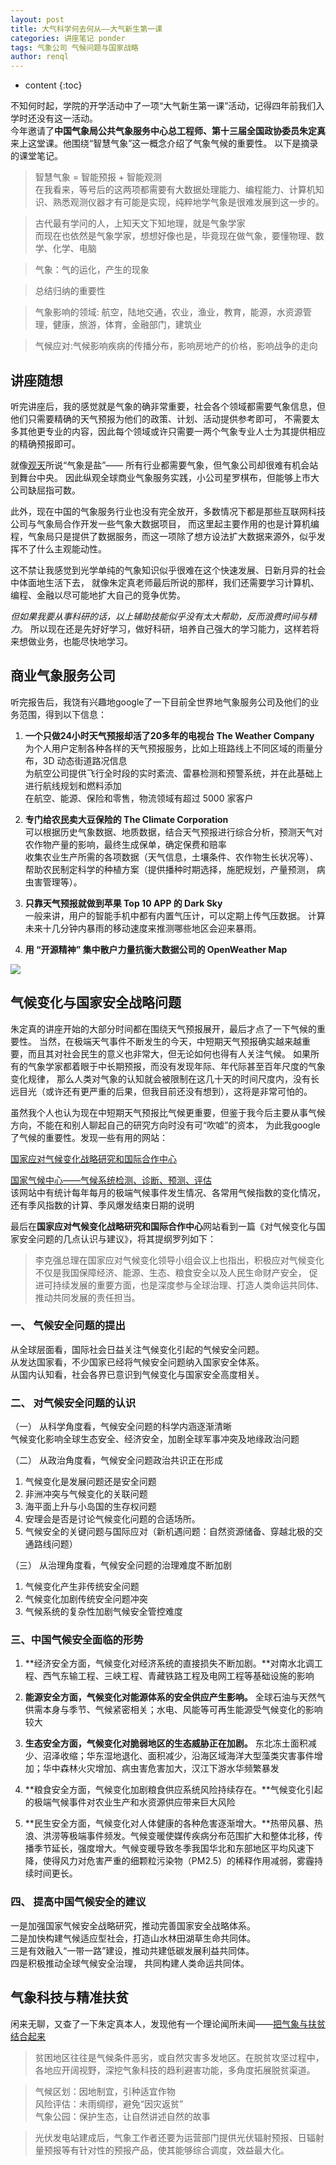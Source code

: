 ```yaml
---
layout: post
title: 大气科学何去何从——大气新生第一课
categories: 讲座笔记 ponder
tags: 气象公司 气候问题与国家战略
author: renql
---
```


* content
{:toc}

不知何时起，学院的开学活动中了一项“大气新生第一课”活动，记得四年前我们入学时还没有这一活动。  
今年邀请了**中国气象局公共气象服务中心总工程师、第十三届全国政协委员朱定真**来上这堂课。他围绕“智慧气象”这一概念介绍了气象气候的重要性。
以下是摘录的课堂笔记。

> 智慧气象 = 智能预报 + 智能观测  
在我看来，等号后的这两项都需要有大数据处理能力、编程能力、计算机知识、熟悉观测仪器才有可能是实现，纯粹地学气象是很难发展到这一步的。

> 古代最有学问的人，上知天文下知地理，就是气象学家  
> 而现在也依然是气象学家，想想好像也是，毕竟现在做气象，要懂物理、数学、化学、电脑

> 气象：气的运化，产生的现象

> 总结归纳的重要性

> 气象影响的领域: 航空，陆地交通，农业，渔业，教育，能源，水资源管理，健康，旅游，体育，金融部门，建筑业

> 气候应对:气候影响疾病的传播分布，影响房地产的价格，影响战争的走向




## 讲座随想
听完讲座后，我的感觉就是气象的确非常重要，社会各个领域都需要气象信息，但他们只需要精确的天气预报为他们的政策、计划、活动提供参考即可，
不需要太多其他更专业的内容，因此每个领域或许只需要一两个气象专业人士为其提供相应的精确预报即可。

就像<a href="https://www.zhihu.com/question/268880036/answer/408634314" target="_blank">观天</a>所说“气象是盐”——
所有行业都需要气象，但气象公司却很难有机会站到舞台中央。
因此纵观全球商业气象服务实践，小公司星罗棋布，但能够上市大公司缺屈指可数。

此外，现在中国的气象服务行业也没有完全放开，多数情况下都是那些互联网科技公司与气象局合作开发一些气象大数据项目，
而这里起主要作用的也是计算机编程，气象局只是提供了数据服务，而这一项除了想方设法扩大数据来源外，似乎发挥不了什么主观能动性。

这不禁让我感觉到光学单纯的气象知识似乎很难在这个快速发展、日新月异的社会中体面地生活下去，
就像朱定真老师最后所说的那样，我们还需要学习计算机、编程、金融以尽可能地扩大自己的竞争优势。

*但如果我要从事科研的话，以上辅助技能似乎没有太大帮助，反而浪费时间与精力*。
所以现在还是先好好学习，做好科研，培养自己强大的学习能力，这样若将来想做业务，也能尽快地学习。

## 商业气象服务公司
听完报告后，我饶有兴趣地google了一下目前全世界地气象服务公司及他们的业务范围，得到以下信息：

1. **一个只做24小时天气预报却活了20多年的电视台 The Weather Company**  
为个人用户定制各种各样的天气预报服务，比如上班路线上不同区域的雨量分布，3D 动态街道路况信息  
为航空公司提供飞行全时段的实时紊流、雷暴检测和预警系统，并在此基础上进行航线规划和燃料添加  
在航空、能源、保险和零售，物流领域有超过 5000 家客户  

2. **专门给农民卖大豆保险的 The Climate Corporation**  
可以根据历史气象数据、地质数据，结合天气预报进行综合分析，预测天气对农作物产量的影响，最终生成保单，确定保费和赔率  
收集农业生产所需的各项数据（天气信息，土壤条件、农作物生长状况等）、帮助农民制定科学的种植方案（提供播种时期选择，施肥规划，产量预测， 病虫害管理等）。  

3. **只靠天气预报就做到苹果 Top 10 APP 的 Dark Sky**  
一般来讲，用户的智能手机中都有内置气压计，可以定期上传气压数据。
计算未来十几分钟内暴雨的移动速度来推测哪些地区会迎来暴雨。  
  
4. **用 “开源精神” 集中散户力量抗衡大数据公司的 OpenWeather Map**  

![](http://wx4.sinaimg.cn/mw690/006fa9Xlgy1fuuyaa1qxkj30ex0bo3zm.jpg) 

## 气候变化与国家安全战略问题
朱定真的讲座开始的大部分时间都在围绕天气预报展开，最后才点了一下气候的重要性。
当然，在极端天气事件不断发生的今天，中短期天气预报确实越来越重要，而且其对社会民生的意义也非常大，但无论如何也得有人关注气候。
如果所有的气象学家都着眼于中长期预报，而没有发现年际、年代际甚至百年尺度的气象变化规律，
那么人类对气象的认知就会被限制在这几十天的时间尺度内，没有长远目光（或许还有更严重的后果，但我目前还没有想到），这将是非常可怕的。

虽然我个人也认为现在中短期天气预报比气候更重要，但鉴于我今后主要从事气候方向，不能在和别人聊起自己的研究方向时没有可“吹嘘”的资本，
为此我google了气候的重要性。发现一些有用的网站： 

<a href="http://www.ncsc.org.cn/" target="_blank">国家应对气候变化战略研究和国际合作中心</a>  

<a href="http://cmdp.ncc-cma.net/cn/index.htm" target="_blank">国家气候中心——气候系统检测、诊断、预测、评估</a>  
该网站中有统计每年每月的极端气候事件发生情况、各常用气候指数的变化情况，还有季风指数的计算、季风爆发结束日期的说明

最后在**国家应对气候变化战略研究和国际合作中心**网站看到一篇《对气候变化与国家安全问题的几点认识与建议》，将其提纲罗列如下：

> 李克强总理在国家应对气候变化领导小组会议上也指出，积极应对气候变化不仅是我国保障经济、能源、生态、粮食安全以及人民生命财产安全，
促进可持续发展的重要方面，也是深度参与全球治理、打造人类命运共同体、推动共同发展的责任担当。 

### 一、 气候安全问题的提出
从全球层面看，国际社会日益关注气候变化引起的气候安全问题。  
从发达国家看，不少国家已经将气候安全问题纳入国家安全体系。  
从国内认知看，社会各界已意识到气候变化与国家安全高度相关。  

### 二、 对气候安全问题的认识 ###
（一） 从科学角度看，气候安全问题的科学内涵逐渐清晰  
气候变化影响全球生态安全、经济安全，加剧全球军事冲突及地缘政治问题

（二） 从政治角度看，气候安全问题政治共识正在形成  
   1. 气候变化是发展问题还是安全问题  
   2. 非洲冲突与气候变化的关联问题  
   3. 海平面上升与小岛国的生存权问题  
   4. 安理会是否是讨论气候变化问题的合适场所。  
   5. 气候安全的关键问题与国际应对（新机遇问题：自然资源储备、穿越北极的交通路线问题）  

（三） 从治理角度看，气候安全问题的治理难度不断加剧
1. 气候变化产生非传统安全问题  
2. 气候变化加剧传统安全问题冲突  
3. 气候系统的复杂性加剧气候安全管控难度  

### 三、中国气候安全面临的形势 ###
1. **经济安全方面，气候变化对经济系统的直接损失不断加剧。**对南水北调工程、西气东输工程、三峡工程、青藏铁路工程及电网工程等基础设施的影响

2. **能源安全方面，气候变化对能源体系的安全供应产生影响。** 全球石油与天然气供需本身与季节、气候紧密相关；水电、风能等可再生能源受气候变化的影响较大
 
3. **生态安全方面，气候变化对脆弱地区的生态威胁正在加剧。** 东北冻土面积减少、沼泽收缩；华东湿地退化、面积减少，沿海区域海洋大型藻类灾害事件增加；华中森林火灾增加、病虫害危害加大，汉江下游水华频繁暴发

4. **粮食安全方面，气候变化加剧粮食供应系统风险持续存在。**气候变化引起的极端气候事件对农业生产和水资源供应带来巨大风险 
 
5. **民生安全方面，气候变化对人体健康的各种危害逐渐增大。**热带风暴、热浪、洪涝等极端事件频发。气候变暖使媒传疾病分布范围扩大和整体北移，传播季节延长，强度增大。气候变暖导致冬季我国华北和东部地区平均风速下降，使得风力对危害严重的细颗粒污染物（PM2.5）的稀释作用减弱，雾霾持续时间更长。

### 四、 提高中国气候安全的建议 ###
一是加强国家气候安全战略研究，推动完善国家安全战略体系。  
二是加快构建气候适应型社会，打造山水林田湖草生命共同体。  
三是有效融入“一带一路”建设，推动共建低碳发展利益共同体。  
四是积极推动全球气候安全治理， 共同构建人类命运共同体。  

## 气象科技与精准扶贫
闲来无聊，又查了一下朱定真本人，发现他有一个理论闻所未闻——<a href="http://www.hebqx.com/a/sjz/xwdt/mtjj/2018/0411/41868.html" target="_blank">把气象与扶贫结合起来</a>

> 贫困地区往往是气候条件恶劣，或自然灾害多发地区。在脱贫攻坚过程中，各地应开阔视野，深挖气象科技的趋利避害功能，多角度拓展脱贫渠道。   

> 气候区划：因地制宜，引种适宜作物  
> 风险评估：未雨绸缪，避免“因灾返贫”  
> 气象公园：保护生态，让自然讲述自然的故事  

> 光伏发电站建成后，气象工作者还要为运营部门提供光伏辐射预报、日辐射量预报等有针对性的预报产品，使其能够综合调度，效益最大化。
